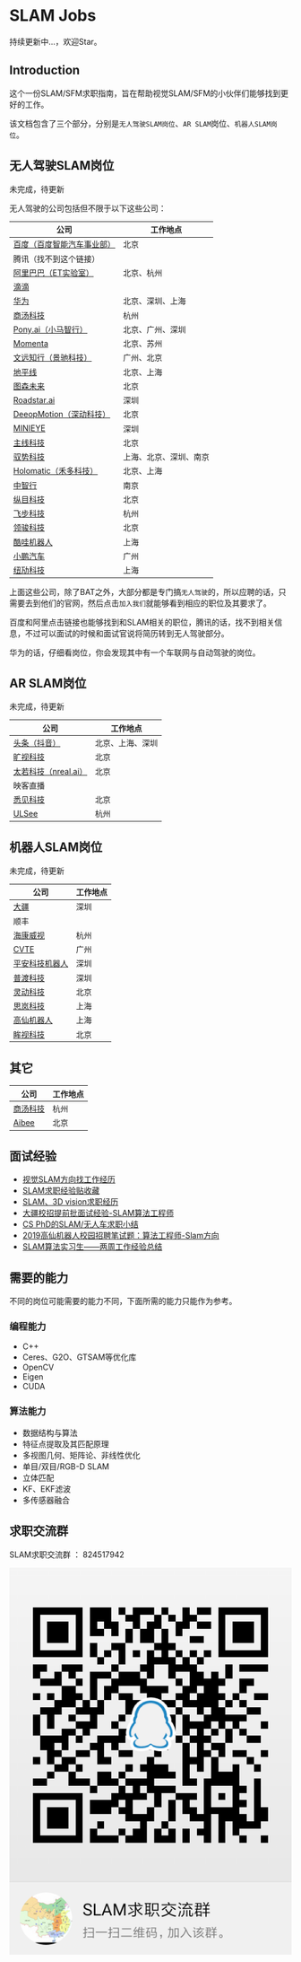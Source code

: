 # SLAM Jobs

持续更新中...，欢迎Star。

## Introduction

这个一份SLAM/SFM求职指南，旨在帮助视觉SLAM/SFM的小伙伴们能够找到更好的工作。

该文档包含了三个部分，分别是`无人驾驶SLAM岗位`、`AR SLAM`岗位、`机器人SLAM岗位`。

## 无人驾驶SLAM岗位
未完成，待更新



无人驾驶的公司包括但不限于以下这些公司：

|公司|工作地点|
| ------ | ------ |
|[百度（百度智能汽车事业部）](http://iv.baidu.com/employ.html)|北京|
|腾讯（找不到这个链接）||
|[阿里巴巴（ET实验室）](https://campus.alibaba.com/traineePositions.htm?spm=a1z3e1.11874847.0.0.16a54928IfYPYy&refno=12215)|北京、杭州|
|[滴滴](https://www.didiglobal.com/science/intelligent-driving)||
|[华为](http://career.huawei.com/reccampportal/campus4_index.html#campus4/pages/joblist/jobDetail.html?jobId=82835&d=1553997136128&type=0&jobFamClsCode=JFC1) |北京、深圳、上海|
|[商汤科技](https://www.nowcoder.com/discuss/151714)|杭州|
|[Pony.ai（小马智行）](https://www.pony.ai/zh/)|北京、广州、深圳|
|[Momenta](http://www.momenta.cn/)|北京、苏州|
|[文远知行（景驰科技）](https://www.weride.ai/)|广州、北京|
|[地平线](https://www.horizon.ai/)|北京、上海|
|[图森未来](https://www.tusimple.com/cn/)|北京|
|[Roadstar.ai](http://roadstar.ai/)|深圳|
|[DeeopMotion（深动科技）](https://deepmotion.ai/career)|北京|
|[MINIEYE](http://www.minieye.cc/)|深圳|
|[主线科技](http://trunk.tech/)|北京|
|[驭势科技](https://www.uisee.com/)|上海、北京、深圳、南京|
|[Holomatic（禾多科技）](http://www.holomatic.cn/)|北京、上海|
|[中智行](http://www.allride.ai/index.php)|南京|
|[纵目科技](http://www.zongmutech.com/join-us/20170607234)|北京|
|[飞步科技](http://www.fabu.ai/)|杭州|
|[领骏科技](http://www.leadgentech.ai/)|北京|
|[酷哇机器人](http://www.cowarobot.com/)|上海|
|[小鹏汽车](https://app.mokahr.com/recommendation-apply/xiaopeng/3537#/jobs?keyword=SLAM&page=1&_k=rpoum0)|广州|
|[纽劢科技](https://app.mokahr.com/apply/nullmax/3921#/job/475ea11d-f0d8-4fb1-83d2-aa58fe4dfb7c?_k=e5sj6o)|上海|

上面这些公司，除了BAT之外，大部分都是专门搞`无人驾驶`的，所以应聘的话，只需要去到他们的官网，然后点击`加入我们`就能够看到相应的职位及其要求了。

百度和阿里点击链接也能够找到和SLAM相关的职位，腾讯的话，找不到相关信息，不过可以面试的时候和面试官说将简历转到无人驾驶部分。
<!--
我也是面试的时候和面试官说要转到无人驾驶（三维重建）的部分，目前还没有消息。
-->


华为的话，仔细看岗位，你会发现其中有一个车联网与自动驾驶的岗位。


## AR SLAM岗位
未完成，待更新

|公司|工作地点|
| ------ | ------ |
|[头条（抖音）](https://www.nowcoder.com/discuss/150787)|北京、上海、深圳|
|[旷视科技](http://www.yingjiesheng.com/job-004-033-009.html)|北京|
|[太若科技（nreal.ai）](https://www.zhipin.com/job_detail/8c385370a1c577641HZ_2dS0FFU~.html?ka=comp_joblist_8)|北京|
|映客直播||
|[悉见科技](https://www.lagou.com/jobs/4890583.html)|北京|
|[ULSee](https://www.lagou.com/jobs/4583628.html?source=pl&i=pl-0)|杭州|

## 机器人SLAM岗位
未完成，待更新

|公司|工作地点|
| ------ | ------ |
|[大疆](http://www.sohu.com/a/134310618_642762)|深圳|
|顺丰||
|[海康威视](https://www.zhipin.com/job_detail/943e727298f4699e1XBy29u0GVI~.html)|杭州|
|[CVTE](http://campus.cvte.com/research/) |广州|
|[平安科技机器人](https://www.nowcoder.com/discuss/148403)|深圳|
|[普渡科技](https://www.lagou.com/jobs/5502406.html?source=pl&i=pl-8)|深圳|
|[灵动科技](https://www.lagou.com/jobs/5148394.html)|北京|
|[思岚科技](http://www.slamtec.com/cn/Home/Career#job-2)|上海|
|[高仙机器人](http://www.gs-robot.com/)|上海|
|[眸视科技](http://www.iotcnn.com/jobs/)|北京|


## 其它
|公司|工作地点|
| ------ | ------ |
|[商汤科技](https://www.nowcoder.com/discuss/151178)|杭州|
|[Aibee](https://www.lagou.com/jobs/5328704.html)|北京|


## 面试经验
* [视觉SLAM方向找工作经历](http://www.cnblogs.com/xtl9/p/8053331.html)
* [SLAM求职经验贴收藏](https://blog.csdn.net/weixin_39752599/article/details/82939795)
* [SLAM、3D vision求职经历](https://zhuanlan.zhihu.com/p/56617825)
* [大疆校招提前批面试经验-SLAM算法工程师](https://www.kanzhun.com/gsmsh10505238.html)
* [CS PhD的SLAM/无人车求职小结](https://zhuanlan.zhihu.com/p/35348586)
* [2019高仙机器人校园招聘笔试题：算法工程师-Slam方向](https://www.wjx.cn/xz/28595136.aspx)
* [SLAM算法实习生——两周工作经验总结](https://blog.csdn.net/qq_39732684/article/details/80853109)





## 需要的能力
不同的岗位可能需要的能力不同，下面所需的能力只能作为参考。
### 编程能力
* C++
* Ceres、G2O、GTSAM等优化库
* OpenCV
* Eigen
* CUDA
### 算法能力
* 数据结构与算法
* 特征点提取及其匹配原理
* 多视图几何、矩阵论、非线性优化
* 单目/双目/RGB-D SLAM
* 立体匹配
* KF、EKF滤波
* 多传感器融合



## 求职交流群
SLAM求职交流群 ： 824517942

![avatar](./imgs/qq_group.png)
